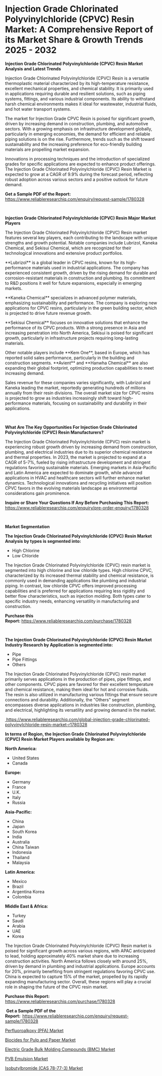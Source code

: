 <p><h1>Injection Grade Chlorinated Polyvinylchloride (CPVC) Resin Market: A Comprehensive Report of its Market Share & Growth Trends 2025 - 2032</h1></p><p><strong>Injection Grade Chlorinated Polyvinylchloride (CPVC) Resin Market Analysis and Latest Trends</strong></p>
<p><p>Injection Grade Chlorinated Polyvinylchloride (CPVC) Resin is a versatile thermoplastic material characterized by its high-temperature resistance, excellent mechanical properties, and chemical stability. It is primarily used in applications requiring durable and resilient solutions, such as piping systems, fittings, and various industrial components. Its ability to withstand harsh chemical environments makes it ideal for wastewater, industrial fluids, and hot water transport systems.</p><p>The market for Injection Grade CPVC Resin is poised for significant growth, driven by increasing demand in construction, plumbing, and automotive sectors. With a growing emphasis on infrastructure development globally, particularly in emerging economies, the demand for efficient and reliable piping solutions is on the rise. Furthermore, trends such as the shift toward sustainability and the increasing preference for eco-friendly building materials are propelling market expansion. </p><p>Innovations in processing techniques and the introduction of specialized grades for specific applications are expected to enhance product offerings. The Injection Grade Chlorinated Polyvinylchloride (CPVC) Resin Market is expected to grow at a CAGR of 9.9% during the forecast period, reflecting robust adoption across various sectors and a positive outlook for future demand.</p></p>
<p><strong>Get a Sample PDF of the Report:&nbsp;</strong> <a href="https://www.reliableresearchiq.com/enquiry/request-sample/1780328?utm_campaign=1082&utm_medium=2&utm_source=Github&utm_content=ia&utm_term=03042025&utm_id=injection-grade-chlorinated-polyvinylchloride-cpvc-resin">https://www.reliableresearchiq.com/enquiry/request-sample/1780328</a></p>
<p>&nbsp;</p>
<p><strong>Injection Grade Chlorinated Polyvinylchloride (CPVC) Resin Major Market Players</strong></p>
<p><p>The Injection Grade Chlorinated Polyvinylchloride (CPVC) Resin market features several key players, each contributing to the landscape with unique strengths and growth potential. Notable companies include Lubrizol, Kaneka Chemical, and Sekisui Chemical, which are recognized for their technological innovations and extensive product portfolios.</p><p>**Lubrizol** is a global leader in CPVC resins, known for its high-performance materials used in industrial applications. The company has experienced consistent growth, driven by the rising demand for durable and corrosion-resistant materials in construction and plumbing. Its commitment to R&D positions it well for future expansions, especially in emerging markets.</p><p>**Kaneka Chemical** specializes in advanced polymer materials, emphasizing sustainability and performance. The company is exploring new applications for CPVC resins, particularly in the green building sector, which is projected to drive future revenue growth.</p><p>**Sekisui Chemical** focuses on innovative solutions that enhance the performance of its CPVC products. With a strong presence in Asia and increasing penetration into North America, Sekisui is poised for significant growth, particularly in infrastructure projects requiring long-lasting materials.</p><p>Other notable players include **Kem One**, based in Europe, which has reported solid sales performance, particularly in the building and construction segments. **Avient** and **Hanwha Chemical** are also expanding their global footprint, optimizing production capabilities to meet increasing demand.</p><p>Sales revenue for these companies varies significantly, with Lubrizol and Kaneka leading the market, reportedly generating hundreds of millions annually from their resin divisions. The overall market size for CPVC resins is projected to grow as industries increasingly shift toward high-performance materials, focusing on sustainability and durability in their applications.</p></p>
<p>&nbsp;</p>
<p><strong>What Are The Key Opportunities For Injection Grade Chlorinated Polyvinylchloride (CPVC) Resin Manufacturers?</strong></p>
<p><p>The Injection Grade Chlorinated Polyvinylchloride (CPVC) resin market is experiencing robust growth driven by increasing demand from construction, plumbing, and electrical industries due to its superior chemical resistance and thermal properties. In 2023, the market is projected to expand at a CAGR of 5-7%, fueled by rising infrastructure development and stringent regulations favoring sustainable materials. Emerging markets in Asia-Pacific and Latin America are expected to dominate growth, while advanced applications in HVAC and healthcare sectors will further enhance market dynamics. Technological innovations and recycling initiatives will position CPVC favors in the evolving materials landscape as environmental considerations gain prominence.</p></p>
<p><strong>Inquire or Share Your Questions If Any Before Purchasing This Report:</strong> <a href="https://www.reliableresearchiq.com/enquiry/pre-order-enquiry/1780328?utm_campaign=1082&utm_medium=2&utm_source=Github&utm_content=ia&utm_term=03042025&utm_id=injection-grade-chlorinated-polyvinylchloride-cpvc-resin">https://www.reliableresearchiq.com/enquiry/pre-order-enquiry/1780328</a></p>
<p>&nbsp;</p>
<p><strong>Market Segmentation</strong></p>
<p><strong>The Injection Grade Chlorinated Polyvinylchloride (CPVC) Resin Market Analysis by types is segmented into:</strong></p>
<p><ul><li>High Chlorine</li><li>Low Chloride</li></ul></p>
<p><p>The Injection Grade Chlorinated Polyvinylchloride (CPVC) resin market is segmented into high chlorine and low chloride types. High chlorine CPVC, characterized by its increased thermal stability and chemical resistance, is commonly used in demanding applications like plumbing and industrial piping. In contrast, low chloride CPVC offers improved processing capabilities and is preferred for applications requiring less rigidity and better flow characteristics, such as injection molding. Both types cater to specific industry needs, enhancing versatility in manufacturing and construction.</p></p>
<p><strong>Purchase this Report:&nbsp;</strong><a href="https://www.reliableresearchiq.com/purchase/1780328?utm_campaign=1082&utm_medium=2&utm_source=Github&utm_content=ia&utm_term=03042025&utm_id=injection-grade-chlorinated-polyvinylchloride-cpvc-resin">https://www.reliableresearchiq.com/purchase/1780328</a></p>
<p>&nbsp;</p>
<p><strong>The Injection Grade Chlorinated Polyvinylchloride (CPVC) Resin Market Industry Research by Application is segmented into:</strong></p>
<p><ul><li>Pipe</li><li>Pipe Fittings</li><li>Others</li></ul></p>
<p><p>The Injection Grade Chlorinated Polyvinylchloride (CPVC) resin market primarily serves applications in the production of pipes, pipe fittings, and other components. CPVC pipes are favored for their excellent temperature and chemical resistance, making them ideal for hot and corrosive fluids. The resin is also utilized in manufacturing various fittings that ensure secure connections and durability. Additionally, the "Others" segment encompasses diverse applications in industries like construction, plumbing, and electrical, highlighting its versatility and growing demand in the market.</p></p>
<p><a href="https://www.reliableresearchiq.com/global-injection-grade-chlorinated-polyvinylchloride-resin-market-r1780328?utm_campaign=1082&utm_medium=2&utm_source=Github&utm_content=ia&utm_term=03042025&utm_id=injection-grade-chlorinated-polyvinylchloride-cpvc-resin">&nbsp;https://www.reliableresearchiq.com/global-injection-grade-chlorinated-polyvinylchloride-resin-market-r1780328</a></p>
<p><strong>In terms of Region, the Injection Grade Chlorinated Polyvinylchloride (CPVC) Resin Market Players available by Region are:</strong></p>
<p>
    <p> <strong> North America: </strong>
        <ul>
            <li>United States</li>
            <li>Canada</li>
        </ul>
        </p> 
    <p> <strong> Europe: </strong>
        <ul>
            <li>Germany</li>
            <li>France</li>
            <li>U.K.</li>
            <li>Italy</li>
            <li>Russia</li>
        </ul>
        </p> 
    <p> <strong> Asia-Pacific: </strong>
        <ul>
            <li>China</li>
            <li>Japan</li>
            <li>South Korea</li>
            <li>India</li>
            <li>Australia</li>
            <li>China Taiwan</li>
            <li>Indonesia</li>
            <li>Thailand</li>
            <li>Malaysia</li>
        </ul>
        </p> 
    <p> <strong> Latin America: </strong>
        <ul>
            <li>Mexico</li>
            <li>Brazil</li>
            <li>Argentina Korea</li>
            <li>Colombia</li>
        </ul>
        </p> 
    <p> <strong> Middle East & Africa: </strong>
        <ul>
            <li>Turkey</li>
            <li>Saudi</li>
            <li>Arabia</li>
            <li>UAE</li>
            <li>Korea</li>
        </ul>
    </p>
    </p>
<p><p>The Injection Grade Chlorinated Polyvinylchloride (CPVC) Resin market is poised for significant growth across various regions, with APAC anticipated to lead, holding approximately 40% market share due to increasing construction activities. North America follows closely with around 25%, driven by demand in plumbing and industrial applications. Europe accounts for 20%, primarily benefiting from stringent regulations favoring CPVC use. China is expected to capture 15% of the market, propelled by its rapidly expanding manufacturing sector. Overall, these regions will play a crucial role in shaping the future of the CPVC resin market.</p></p>
<p><strong>Purchase this Report: </strong><a href="https://www.reliableresearchiq.com/purchase/1780328?utm_campaign=1082&utm_medium=2&utm_source=Github&utm_content=ia&utm_term=03042025&utm_id=injection-grade-chlorinated-polyvinylchloride-cpvc-resin">https://www.reliableresearchiq.com/purchase/1780328</a></p>
<p>&nbsp;<strong>Get a Sample PDF of the Report:&nbsp;&nbsp;</strong><a href="https://www.reliableresearchiq.com/enquiry/request-sample/1780328?utm_campaign=1082&utm_medium=2&utm_source=Github&utm_content=ia&utm_term=03042025&utm_id=injection-grade-chlorinated-polyvinylchloride-cpvc-resin">https://www.reliableresearchiq.com/enquiry/request-sample/1780328</a></p>
<p><strong></strong></p>
<p><p><a href="https://github.com/mgapeak/Market-Research-Report-List-1/blob/main/perfluoroalkoxy-pfa-market.md?utm_campaign=1082&utm_medium=2&utm_source=Github&utm_content=ia&utm_term=03042025&utm_id=injection-grade-chlorinated-polyvinylchloride-cpvc-resin">Perfluoroalkoxy (PFA) Market</a></p><p><a href="https://github.com/monacaquddus/Market-Research-Report-List-1/blob/main/biocides-for-pulp-and-paper-market.md?utm_campaign=1082&utm_medium=2&utm_source=Github&utm_content=ia&utm_term=03042025&utm_id=injection-grade-chlorinated-polyvinylchloride-cpvc-resin">Biocides for Pulp and Paper Market</a></p><p><a href="https://github.com/gambokaiohjr/Market-Research-Report-List-1/blob/main/electric-grade-bulk-molding-compounds-bmc-market.md?utm_campaign=1082&utm_medium=2&utm_source=Github&utm_content=ia&utm_term=03042025&utm_id=injection-grade-chlorinated-polyvinylchloride-cpvc-resin">Electric Grade Bulk Molding Compounds (BMC) Market</a></p><p><a href="https://github.com/owaysusing/Market-Research-Report-List-1/blob/main/pvb-emulsion-market.md?utm_campaign=1082&utm_medium=2&utm_source=Github&utm_content=ia&utm_term=03042025&utm_id=injection-grade-chlorinated-polyvinylchloride-cpvc-resin">PVB Emulsion Market</a></p><p><a href="https://github.com/aijazdeitzbq/Market-Research-Report-List-1/blob/main/isobutylbromide-cas-78-77-3-market.md?utm_campaign=1082&utm_medium=2&utm_source=Github&utm_content=ia&utm_term=03042025&utm_id=injection-grade-chlorinated-polyvinylchloride-cpvc-resin">Isobutylbromide (CAS 78-77-3) Market</a></p></p>